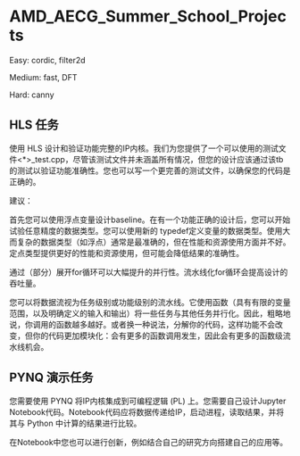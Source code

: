 # AMD_AECG_Summer_School_Projects

Easy: cordic, filter2d

Medium: fast, DFT

Hard: canny

## HLS 任务
使用 HLS 设计和验证功能完整的IP内核。我们为您提供了一个可以使用的测试文件<*>_test.cpp，尽管该测试文件并未涵盖所有情况，但您的设计应该通过该tb的测试以验证功能准确性。您也可以写一个更完善的测试文件，以确保您的代码是正确的。

建议：

首先您可以使用浮点变量设计baseline。在有一个功能正确的设计后，您可以开始试验任意精度的数据类型。您可以使用新的 typedef定义变量的数据类型。使用大而复杂的数据类型（如浮点）通常是最准确的，但在性能和资源使用方面并不好。定点类型提供更好的性能和资源使用，但可能会降低结果的准确性。

通过（部分）展开for循环可以大幅提升的并行性。流水线化for循环会提高设计的吞吐量。

您可以将数据流视为任务级别或功能级别的流水线。它使用函数（具有有限的变量范围，以及明确定义的输入和输出）将一些任务与其他任务并行化。因此，粗略地说，你调用的函数越多越好。或者换一种说法，分解你的代码，这样功能不会改变，但你的代码更加模块化：会有更多的函数调用发生，因此会有更多的函数级流水线机会。

## PYNQ 演示任务
您需要使用 PYNQ 将IP内核集成到可编程逻辑 (PL) 上。您需要自己设计Jupyter Notebook代码。Notebook代码应将数据传递给IP，启动进程，读取结果，并将其与 Python 中计算的结果进行比较。

在Notebook中您也可以进行创新，例如结合自己的研究方向搭建自己的应用等。
